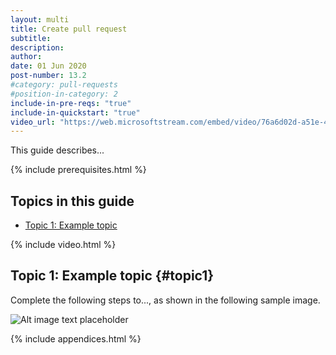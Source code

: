 ```yaml
---
layout: multi
title: Create pull request
subtitle:
description:
author:
date: 01 Jun 2020
post-number: 13.2
#category: pull-requests
#position-in-category: 2
include-in-pre-reqs: "true"
include-in-quickstart: "true"
video_url: "https://web.microsoftstream.com/embed/video/76a6d02d-a51e-4c98-b41c-1f0a115eea5e?autoplay=false&amp;showinfo=true"
---
```


This guide describes...

{% include prerequisites.html %}

## Topics in this guide

- [Topic 1: Example topic](#topic1)

{% include video.html %}

## Topic 1: Example topic {#topic1}

Complete the following steps to..., as shown in the following sample image.

![Alt image text placeholder](../../assets/images/13-pull-requests/create-pr/azdev/img-placeholder.png)

{% include appendices.html %}
